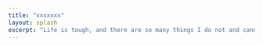 ```yaml
---
title: "xxxxxxx"
layout: splash
excerpt: "Life is tough, and there are so many things I do not and cannot understand."
---
```

